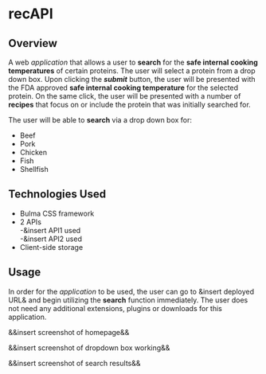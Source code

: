 # recAPI

## Overview

A web *application* that allows a user to **search** for the **safe internal cooking temperatures** of certain proteins.  The user will select a protein from a drop down box.  Upon clicking the ***submit*** button, the user will be presented with the FDA approved **safe internal cooking temperature** for the selected protein.  On the same click, the user will be presented with a number of **recipes** that focus on or include the protein that was initially searched for.  

The user will be able to **search** via a drop down box for:  

- Beef  
- Pork  
- Chicken    
- Fish    
- Shellfish    

## Technologies Used

- Bulma CSS framework
- 2 APIs  
    -&insert API1 used  
    -&insert API2 used
- Client-side storage  

## Usage  

In order for the *application* to be used, the user can go to &insert deployed URL& and begin utilizing the **search** function immediately.  The user does not need any additional extensions, plugins or downloads for this application. 

&&insert screenshot of homepage&&  

&&insert screenshot of dropdown box working&&  

&&insert screenshot of search results&&
